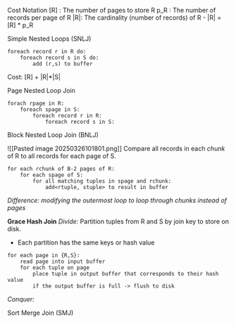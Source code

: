 
Cost Notation
[R] : The number of pages to store R
p_R : The number of records per page of R
|R|: The cardinality (number of records) of R
	- |R| = [R] * p_R


Simple Nested Loops (SNLJ)
```
foreach record r in R do:
	foreach record s in S do:
		add (r,s) to buffer
```
Cost: [R] + |R|*|S|


Page Nested Loop Join
```
forach rpage in R:
	foreach spage in S:
		foreach record r in R:
			foreach record s in S:
```

Block Nested Loop Join (BNLJ)

![[Pasted image 20250326101801.png]]
Compare all records in each *chunk* of R to all records for each page of S.

```
for each rchunk of B-2 pages of R:
	for each spage of S:
		for all matching tuples in spage and rchunk:
			add<rtuple, stuple> to result in buffer
```

*Difference: modifying the outermost loop to loop through chunks instead of pages*

**Grace Hash Join**
*Divide:*
Partition tuples from R and S by join key to store on disk.
- Each partition has the same keys or hash value
```
for each page in {R,S}:
	read page into input buffer
	for each tuple on page
		place tuple in output buffer that corresponds to their hash value
		if the output buffer is full -> flush to disk		
```

*Conquer:*

Sort Merge Join (SMJ)

